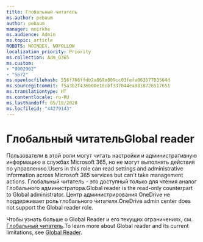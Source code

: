 ```yaml
---
title: Глобальный читатель
ms.author: pebaum
author: pebaum
manager: mnirkhe
ms.audience: Admin
ms.topic: article
ROBOTS: NOINDEX, NOFOLLOW
localization_priority: Priority
ms.collection: Adm_O365
ms.custom:
- "9002962"
- "5672"
ms.openlocfilehash: 556f766ffdb2a869e809cc03fefa06357703564d
ms.sourcegitcommit: f5a3b2f436b00e18cbf337044ea8818726517651
ms.translationtype: HT
ms.contentlocale: ru-RU
ms.lasthandoff: 05/18/2020
ms.locfileid: "44279143"
---
```

# <a name="global-reader"></a><span data-ttu-id="5afc8-102">Глобальный читатель</span><span class="sxs-lookup"><span data-stu-id="5afc8-102">Global reader</span></span>

<span data-ttu-id="5afc8-103">Пользователи в этой роли могут читать настройки и административную информацию в службах Microsoft 365, но не могут выполнять действия по управлению.</span><span class="sxs-lookup"><span data-stu-id="5afc8-103">Users in this role can read settings and administrative information across Microsoft 365 services but can't take management actions.</span></span> <span data-ttu-id="5afc8-104">Глобальный читатель - это доступный только для чтения аналог Глобального администратора.</span><span class="sxs-lookup"><span data-stu-id="5afc8-104">Global reader is the read-only counterpart to Global administrator.</span></span>
<span data-ttu-id="5afc8-105">Центр администрирования OneDrive не поддерживает роль глобального читателя.</span><span class="sxs-lookup"><span data-stu-id="5afc8-105">OneDrive admin center does not support the Global reader role.</span></span>

<span data-ttu-id="5afc8-106">Чтобы узнать больше о Global Reader и его текущих ограничениях, см. [Глобальный читатель](https://docs.microsoft.com/azure/active-directory/users-groups-roles/directory-assign-admin-roles#global-reader).</span><span class="sxs-lookup"><span data-stu-id="5afc8-106">To learn more about Global reader and its current limitations, see [Global Reader](https://docs.microsoft.com/azure/active-directory/users-groups-roles/directory-assign-admin-roles#global-reader).</span></span>
